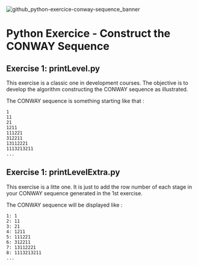 ![github_python-exercice-conway-sequence_banner](https://github.com/Toenn-Vaot/python-exercice-conway-sequence/assets/60755917/cc901728-baf1-4a48-9c1d-e423a8a58f77)

# Python Exercice - Construct the CONWAY Sequence

## Exercise 1: printLevel.py
This exercise is a classic one in development courses. The objective is to develop the algorithm constructing the CONWAY sequence as illustrated.

The CONWAY sequence is something starting like that :

```
1
11
21
1211
111221
312211
13112221
1113213211
...
```

## Exercise 1: printLevelExtra.py
This exercise is a litte one. It is just to add the row number of each stage in your CONWAY sequence generated in the 1st exercise.

The CONWAY sequence will be displayed like :

```
1: 1
2: 11
3: 21
4: 1211
5: 111221
6: 312211
7: 13112221
8: 1113213211
...
```
